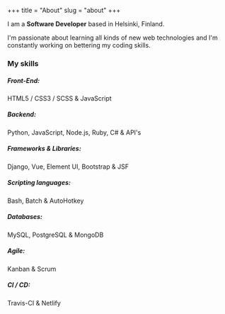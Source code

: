 +++
title = "About"
slug = "about"
+++

I am a **Software Developer** based in Helsinki, Finland.

I'm passionate about learning all kinds of new web technologies and I'm constantly working on bettering my coding skills.

### My skills

##### Front-End:

HTML5 / CSS3 / SCSS & JavaScript

##### Backend:

Python, JavaScript, Node.js, Ruby, C# & API's

##### Frameworks & Libraries:

Django, Vue, Element UI, Bootstrap & JSF

##### Scripting languages:

Bash, Batch & AutoHotkey

##### Databases:

MySQL, PostgreSQL & MongoDB

##### Agile:

Kanban & Scrum

##### CI / CD:

Travis-CI & Netlify
